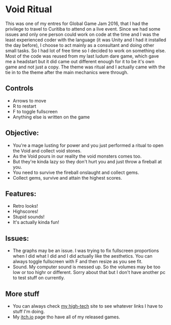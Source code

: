 # Void Ritual

This was one of my entres for Global Game Jam 2016, that I had the privilege to travel to Curitiba to attend on a live event. Since we had some issues and only one person could work on code at the time and I was the least experienced coder with the language (it was Unity and I had it installed the day before), I choose to act mainly as a consultant and doing other small tasks. So I had lot of free time so I decided to work on something else.
Most of the code was reused from my last ludum dare game, which gave me a headstart but it did came out different enough for it to be it's own game and not just a copy.
The theme was ritual and I actually came with the tie in to the theme after the main mechanics were through.

## Controls
* Arrows to move
* R to restart
* F to toggle fullscreen
* Anything else is written on the game

## Objective:
* You're a mage lusting for power and you just performed a ritual to open the Void and collect void stones.
* As the Void pours in our reality the void monsters comes too.
* But they're kinda lazy so they don't hurt you and just throw a fireball at you.
* You need to survive the fireball onslaught and collect gems.
* Collect  gems, survive and attain the highest scores.

## Features:
* Retro looks!
* Highscores!
* Stupid sounds!
* It's actually kinda fun!

## Issues:
* The graphs may be an issue. I was trying to fix fullscreen proportions when I did what I did and I did actually like the aesthetics. You can always toggle fullscreen with F and then resize as you see fit.
* Sound. My computer sound is messed up. So the volumes may be too low or too highr or different. Sorry about that but I don't have another pc to test stuff on currently.

## More stuff
* You can always check [my high-tech](http://www.ardydo.com) site to see whatever links I have to stuff I'm doing.
* My [itch.io](games.ardydo.com) page tho have all of my released games.